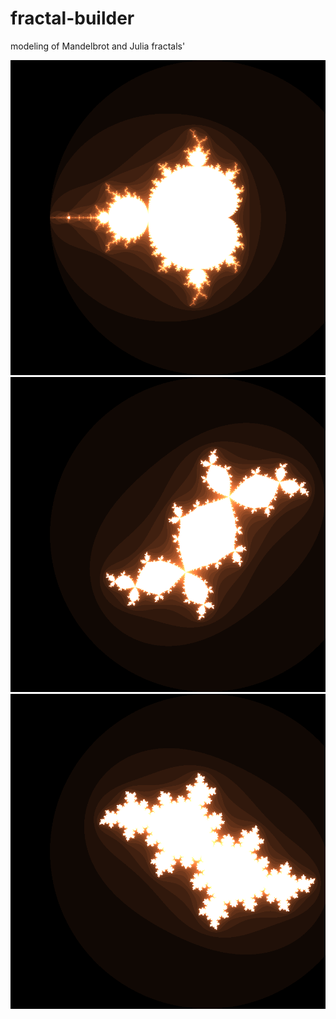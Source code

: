 # fractal-builder
modeling of Mandelbrot and Julia fractals'

![alt text](images/mandelbrot_2_100.bmp)
![alt text](images/julia_2_100_r=-0.123_i=0.745.bmp)
![alt text](images/julia_2_100_r=-0.391_i=-0.587.bmp)
